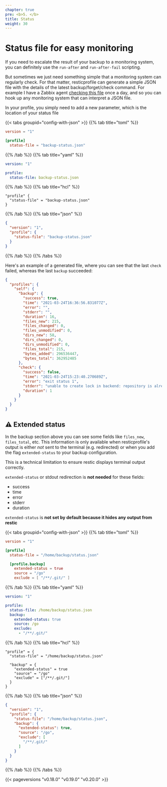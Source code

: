 ```yaml
---
chapter: true
pre: <b>5. </b>
title: Status
weight: 30
---
```



# Status file for easy monitoring

If you need to escalate the result of your backup to a monitoring system, you can definitely use the `run-after` and `run-after-fail` scripting.

But sometimes we just need something simple that a monitoring system can regularly check. For that matter, resticprofile can generate a simple JSON file with the details of the latest backup/forget/check command. For example I have a Zabbix agent [checking this file](https://github.com/creativeprojects/resticprofile/tree/master/contrib/zabbix) once a day, and so you can hook up any monitoring system that can interpret a JSON file.

In your profile, you simply need to add a new parameter, which is the location of your status file

{{< tabs groupid="config-with-json" >}}
{{% tab title="toml" %}}

```toml
version = "1"

[profile]
  status-file = "backup-status.json"
```

{{% /tab %}}
{{% tab title="yaml" %}}

```yaml
version: "1"

profile:
  status-file: backup-status.json
```

{{% /tab %}}
{{% tab title="hcl" %}}

```hcl
"profile" {
  "status-file" = "backup-status.json"
}
```

{{% /tab %}}
{{% tab title="json" %}}

```json
{
  "version": "1",
  "profile": {
    "status-file": "backup-status.json"
  }
}
```

{{% /tab %}}
{{% /tabs %}}


Here's an example of a generated file, where you can see that the last `check` failed, whereas the last `backup` succeeded:

```json
{
  "profiles": {
    "self": {
      "backup": {
        "success": true,
        "time": "2021-03-24T16:36:56.831077Z",
        "error": "",
        "stderr": "",
        "duration": 16,
        "files_new": 215,
        "files_changed": 0,
        "files_unmodified": 0,
        "dirs_new": 58,
        "dirs_changed": 0,
        "dirs_unmodified": 0,
        "files_total": 215,
        "bytes_added": 296536447,
        "bytes_total": 362952485
      },
      "check": {
        "success": false,
        "time": "2021-03-24T15:23:40.270689Z",
        "error": "exit status 1",
        "stderr": "unable to create lock in backend: repository is already locked exclusively by PID 18534 on dingo by cloud_user (UID 501, GID 20)\nlock was created at 2021-03-24 15:23:29 (10.42277s ago)\nstorage ID 1bf636d2\nthe `unlock` command can be used to remove stale locks\n",
        "duration": 1
      }
    }
  }
}
```

## ⚠️ Extended status

In the backup section above you can see some fields like `files_new`, `files_total`, etc. This information is only available when resticprofile's output is either *not* sent to the terminal (e.g. redirected) or when you add the flag `extended-status` to your backup configuration.

This is a technical limitation to ensure restic displays terminal output correctly. 

`extended-status` or stdout redirection is **not needed** for these fields:
- success
- time
- error
- stderr
- duration

`extended-status` is **not set by default because it hides any output from restic**

{{< tabs groupid="config-with-json" >}}
{{% tab title="toml" %}}

```toml
version = "1"

[profile]
  status-file = "/home/backup/status.json"

  [profile.backup]
    extended-status = true
    source = "/go"
    exclude = [ "/**/.git/" ]
```

{{% /tab %}}
{{% tab title="yaml" %}}

```yaml
version: "1"

profile:
  status-file: /home/backup/status.json
  backup:
    extended-status: true
    source: /go
    exclude:
      - "/**/.git/"

```

{{% /tab %}}
{{% tab title="hcl" %}}

```hcl
"profile" = {
  "status-file" = "/home/backup/status.json"

  "backup" = {
    "extended-status" = true
    "source" = "/go"
    "exclude" = ["/**/.git/"]
  }
}
```

{{% /tab %}}
{{% tab title="json" %}}

```json
{
  "version": "1",
  "profile": {
    "status-file": "/home/backup/status.json",
    "backup": {
      "extended-status": true,
      "source": "/go",
      "exclude": [
        "/**/.git/"
      ]
    }
  }
}
```

{{% /tab %}}
{{% /tabs %}}

{{< pageversions "v0.18.0" "v0.19.0" "v0.20.0" >}}
